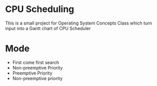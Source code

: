 # CPU Scheduling
This is a small project for Operating System Concepts Class
which turn input into a Gantt chart of CPU Scheduler
# Mode
- First come first search
- Non-preemptive Priority
- Preemptive Priority
- Non-preemptive priority
